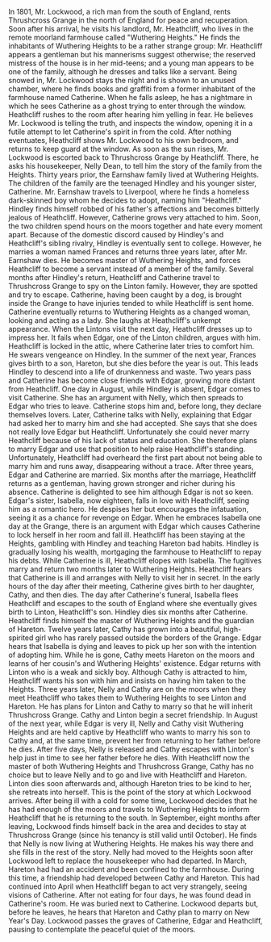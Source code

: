  In 1801, Mr. Lockwood, a rich man from the south of England, rents Thrushcross Grange in the north of England for peace and recuperation. Soon after his arrival, he visits his landlord, Mr. Heathcliff, who lives in the remote moorland farmhouse called "Wuthering Heights." He finds the inhabitants of Wuthering Heights to be a rather strange group: Mr. Heathcliff appears a gentleman but his mannerisms suggest otherwise; the reserved mistress of the house is in her mid-teens; and a young man appears to be one of the family, although he dresses and talks like a servant. Being snowed in, Mr. Lockwood stays the night and is shown to an unused chamber, where he finds books and graffiti from a former inhabitant of the farmhouse named Catherine. When he falls asleep, he has a nightmare in which he sees Catherine as a ghost trying to enter through the window. Heathcliff rushes to the room after hearing him yelling in fear. He believes Mr. Lockwood is telling the truth, and inspects the window, opening it in a futile attempt to let Catherine's spirit in from the cold. After nothing eventuates, Heathcliff shows Mr. Lockwood to his own bedroom, and returns to keep guard at the window. As soon as the sun rises, Mr. Lockwood is escorted back to Thrushcross Grange by Heathcliff. There, he asks his housekeeper, Nelly Dean, to tell him the story of the family from the Heights. Thirty years prior, the Earnshaw family lived at Wuthering Heights. The children of the family are the teenaged Hindley and his younger sister, Catherine. Mr. Earnshaw travels to Liverpool, where he finds a homeless dark-skinned boy whom he decides to adopt, naming him "Heathcliff." Hindley finds himself robbed of his father's affections and becomes bitterly jealous of Heathcliff. However, Catherine grows very attached to him. Soon, the two children spend hours on the moors together and hate every moment apart. Because of the domestic discord caused by Hindley's and Heathcliff's sibling rivalry, Hindley is eventually sent to college. However, he marries a woman named Frances and returns three years later, after Mr. Earnshaw dies. He becomes master of Wuthering Heights, and forces Heathcliff to become a servant instead of a member of the family. Several months after Hindley's return, Heathcliff and Catherine travel to Thrushcross Grange to spy on the Linton family. However, they are spotted and try to escape. Catherine, having been caught by a dog, is brought inside the Grange to have injuries tended to while Heathcliff is sent home. Catherine eventually returns to Wuthering Heights as a changed woman, looking and acting as a lady. She laughs at Heathcliff's unkempt appearance. When the Lintons visit the next day, Heathcliff dresses up to impress her. It fails when Edgar, one of the Linton children, argues with him. Heathcliff is locked in the attic, where Catherine later tries to comfort him. He swears vengeance on Hindley. In the summer of the next year, Frances gives birth to a son, Hareton, but she dies before the year is out. This leads Hindley to descend into a life of drunkenness and waste. Two years pass and Catherine has become close friends with Edgar, growing more distant from Heathcliff. One day in August, while Hindley is absent, Edgar comes to visit Catherine. She has an argument with Nelly, which then spreads to Edgar who tries to leave. Catherine stops him and, before long, they declare themselves lovers. Later, Catherine talks with Nelly, explaining that Edgar had asked her to marry him and she had accepted. She says that she does not really love Edgar but Heathcliff. Unfortunately she could never marry Heathcliff because of his lack of status and education. She therefore plans to marry Edgar and use that position to help raise Heathcliff's standing. Unfortunately, Heathcliff had overheard the first part about not being able to marry him and runs away, disappearing without a trace. After three years, Edgar and Catherine are married. Six months after the marriage, Heathcliff returns as a gentleman, having grown stronger and richer during his absence. Catherine is delighted to see him although Edgar is not so keen. Edgar's sister, Isabella, now eighteen, falls in love with Heathcliff, seeing him as a romantic hero. He despises her but encourages the infatuation, seeing it as a chance for revenge on Edgar. When he embraces Isabella one day at the Grange, there is an argument with Edgar which causes Catherine to lock herself in her room and fall ill. Heathcliff has been staying at the Heights, gambling with Hindley and teaching Hareton bad habits. Hindley is gradually losing his wealth, mortgaging the farmhouse to Heathcliff to repay his debts. While Catherine is ill, Heathcliff elopes with Isabella. The fugitives marry and return two months later to Wuthering Heights. Heathcliff hears that Catherine is ill and arranges with Nelly to visit her in secret. In the early hours of the day after their meeting, Catherine gives birth to her daughter, Cathy, and then dies. The day after Catherine's funeral, Isabella flees Heathcliff and escapes to the south of England where she eventually gives birth to Linton, Heathcliff's son. Hindley dies six months after Catherine. Heathcliff finds himself the master of Wuthering Heights and the guardian of Hareton. Twelve years later, Cathy has grown into a beautiful, high-spirited girl who has rarely passed outside the borders of the Grange. Edgar hears that Isabella is dying and leaves to pick up her son with the intention of adopting him. While he is gone, Cathy meets Hareton on the moors and learns of her cousin's and Wuthering Heights' existence. Edgar returns with Linton who is a weak and sickly boy. Although Cathy is attracted to him, Heathcliff wants his son with him and insists on having him taken to the Heights. Three years later, Nelly and Cathy are on the moors when they meet Heathcliff who takes them to Wuthering Heights to see Linton and Hareton. He has plans for Linton and Cathy to marry so that he will inherit Thrushcross Grange. Cathy and Linton begin a secret friendship. In August of the next year, while Edgar is very ill, Nelly and Cathy visit Wuthering Heights and are held captive by Heathcliff who wants to marry his son to Cathy and, at the same time, prevent her from returning to her father before he dies. After five days, Nelly is released and Cathy escapes with Linton's help just in time to see her father before he dies. With Heathcliff now the master of both Wuthering Heights and Thrushcross Grange, Cathy has no choice but to leave Nelly and to go and live with Heathcliff and Hareton. Linton dies soon afterwards and, although Hareton tries to be kind to her, she retreats into herself. This is the point of the story at which Lockwood arrives. After being ill with a cold for some time, Lockwood decides that he has had enough of the moors and travels to Wuthering Heights to inform Heathcliff that he is returning to the south. In September, eight months after leaving, Lockwood finds himself back in the area and decides to stay at Thrushcross Grange (since his tenancy is still valid until October). He finds that Nelly is now living at Wuthering Heights. He makes his way there and she fills in the rest of the story. Nelly had moved to the Heights soon after Lockwood left to replace the housekeeper who had departed. In March, Hareton had had an accident and been confined to the farmhouse. During this time, a friendship had developed between Cathy and Hareton. This had continued into April when Heathcliff began to act very strangely, seeing visions of Catherine. After not eating for four days, he was found dead in Catherine's room. He was buried next to Catherine. Lockwood departs but, before he leaves, he hears that Hareton and Cathy plan to marry on New Year's Day. Lockwood passes the graves of Catherine, Edgar and Heathcliff, pausing to contemplate the peaceful quiet of the moors.